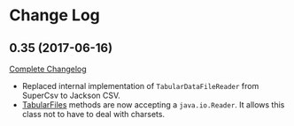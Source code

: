 # Change Log

## 0.35 (2017-06-16)

[Complete Changelog](https://github.com/gbif/gbif-common/compare/gbif-common-0.34...gbif-common-0.35)

* Replaced internal implementation of `TabularDataFileReader` from SuperCsv to Jackson CSV.
* [TabularFiles](http://gbif.github.io/gbif-common/apidocs/org/gbif/utils/file/tabular/TabularFiles.html) methods are now accepting a `java.io.Reader`. It allows this class not to have to deal with charsets.